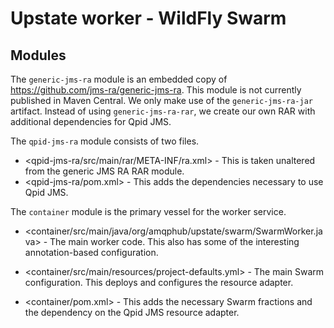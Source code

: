 # Upstate worker - WildFly Swarm

## Modules

The `generic-jms-ra` module is an embedded copy of
<https://github.com/jms-ra/generic-jms-ra>.  This module is not
currently published in Maven Central.  We only make use of the
`generic-jms-ra-jar` artifact.  Instead of using `generic-jms-ra-rar`,
we create our own RAR with additional dependencies for Qpid JMS.

The `qpid-jms-ra` module consists of two files.

* <qpid-jms-ra/src/main/rar/META-INF/ra.xml> - This is taken unaltered
  from the generic JMS RA RAR module.
* <qpid-jms-ra/pom.xml> - This adds the dependencies necessary to use
  Qpid JMS.

The `container` module is the primary vessel for the worker service.

* <container/src/main/java/org/amqphub/upstate/swarm/SwarmWorker.java> -
  The main worker code.  This also has some of the interesting
  annotation-based configuration.

* <container/src/main/resources/project-defaults.yml> - The main Swarm
  configuration.  This deploys and configures the resource adapter.

* <container/pom.xml> - This adds the necessary Swarm fractions and
  the dependency on the Qpid JMS resource adapter.
